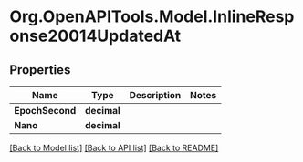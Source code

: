 
# Org.OpenAPITools.Model.InlineResponse20014UpdatedAt

## Properties

Name | Type | Description | Notes
------------ | ------------- | ------------- | -------------
**EpochSecond** | **decimal** |  | 
**Nano** | **decimal** |  | 

[[Back to Model list]](../README.md#documentation-for-models)
[[Back to API list]](../README.md#documentation-for-api-endpoints)
[[Back to README]](../README.md)

